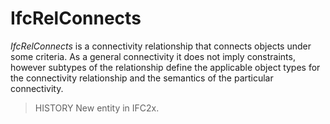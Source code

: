 # IfcRelConnects

_IfcRelConnects_ is a connectivity relationship that connects objects under some criteria. As a general connectivity it does not imply constraints, however subtypes of the relationship define the applicable object types for the connectivity relationship and the semantics of the particular connectivity.

> HISTORY New entity in IFC2x.
